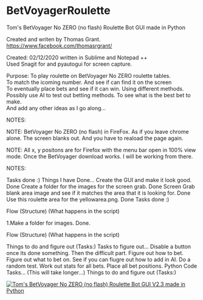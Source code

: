 # BetVoyagerRoulette
Tom's BetVoyager No ZERO (no flash) Roulette Bot GUI made in Python				
																												
Created and writen by Thomas Grant. https://www.facebook.com/thomasrgrant/										
																												
Created: 02/12/2020 written in Sublime and Notepad ++															
Used Snagit for and pyautogui for screen capture.																
																												
Purpose: To play roulette on BetVoyager No ZERO roulette tables.												
To match the icoming number. And see if can find it on the screen												
To eventually place bets and see if it can win. Using different methods.										
Possibly use AI to test out betting methods. To see what is the best bet to make.								
And add any other ideas as I go along...																		


NOTES:

NOTE: BetVoyager No ZERO (no flash) in FireFox. 
As if you leave chrome alone. The screen blanks out. 
And you have to reaload the page again.

NOTE: All x, y positons are for Firefox with the menu bar open in 100% view mode.
Once the BetVoyager download works. I will be working from there.

NOTES: 

Tasks done :) 
Things I have Done...
Create the GUI and make it look good. Done
Create a folder for the images for the screen grab. Done
Screen Grab blank area image and see if it matches the area that it is looking for. Done
Use this roulette area for the yellowarea.png. Done
 Tasks done :) 

Flow (Structure) (What happens in the script)

1.Make a folder for images. 
Done.

Flow (Structure) (What happens in the script)

Things to do and figure out (Tasks:)
Tasks to figure out...
Disable a button once its done something.
Then the difficult part.
Figure out how to bet.
Figure out what to bet on.
See if you can fiugre out how to add in AI.
Do a random test.
Work out stats for all bets.
Place all bet positions.
Python Code Tasks... (This will take longer...)
Things to do and figure out (Tasks:) 
 
[![Tom's BetVoyager No ZERO (no flash) Roulette Bot GUI V2.3 made in Python](https://img.youtube.com/vi/a5GHIRte8mk/0.jpg)](https://www.youtube.com/watch?v=a5GHIRte8mk)
